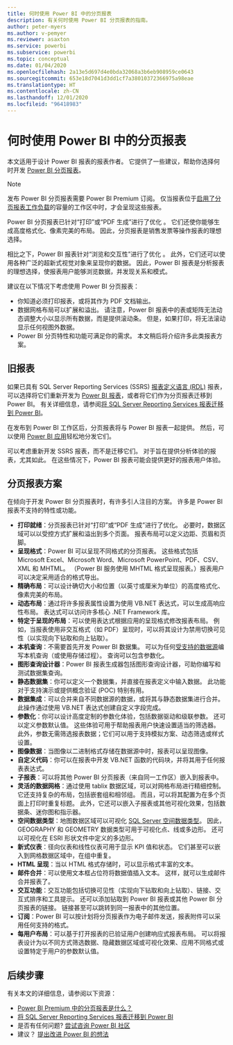 ```yaml
---
title: 何时使用 Power BI 中的分页报表
description: 有关何时使用 Power BI 分页报表的指南。
author: peter-myers
ms.author: v-pemyer
ms.reviewer: asaxton
ms.service: powerbi
ms.subservice: powerbi
ms.topic: conceptual
ms.date: 01/04/2020
ms.openlocfilehash: 2a13e5d697d4e0bda32068a3b6eb908959ce0643
ms.sourcegitcommit: 653e18d7041d3dd1cf7a38010372366975a98eae
ms.translationtype: HT
ms.contentlocale: zh-CN
ms.lasthandoff: 12/01/2020
ms.locfileid: "96418983"
---
```

# <a name="when-to-use-paginated-reports-in-power-bi"></a>何时使用 Power BI 中的分页报表

本文适用于设计 Power BI 报表的报表作者。 它提供了一些建议，帮助你选择何时开发 [Power BI 分页报表](../paginated-reports/paginated-reports-report-builder-power-bi.md)。

> [!NOTE]
> 发布 Power BI 分页报表需要 Power BI Premium 订阅。 仅当报表位于[启用了分页报表工作负载](../admin/service-admin-premium-workloads.md#paginated-reports)的容量的工作区中时，才会呈现这些报表。

Power BI 分页报表已针对“打印”或“PDF 生成”进行了优化   。 它们还使你能够生成高度格式化、像素完美的布局。 因此，分页报表是销售发票等操作报表的理想选择。

相比之下，Power BI 报表针对“浏览和交互性”进行了优化  。 此外，它们还可以使用各种广泛的超新式视觉对象来呈现你的数据。 因此，Power BI 报表是分析报表的理想选择，使报表用户能够浏览数据，并发现关系和模式。

建议在以下情况下考虑使用 Power BI 分页报表：

- 你知道必须打印报表，或将其作为 PDF 文档输出。
- 数据网格布局可以扩展和溢出。 请注意，Power BI 报表中的表或矩阵无法动态调整大小以显示所有数据，而是提供滚动条。 但是，如果打印，将无法滚动显示任何视图外数据。
- Power BI 分页特性和功能可满足你的需求。 本文稍后将介绍许多此类报表方案。

## <a name="legacy-reports"></a>旧报表

如果已具有 SQL Server Reporting Services (SSRS) [报表定义语言 (RDL)](/sql/reporting-services/reports/report-definition-language-ssrs) 报表，可以选择将它们重新开发为 [Power BI 报表](../consumer/end-user-reports.md)，或者将它们作为分页报表迁移到 Power BI。 有关详细信息，请参阅[将 SQL Server Reporting Services 报表迁移到 Power BI](migrate-ssrs-reports-to-power-bi.md)。

在发布到 Power BI 工作区后，分页报表将与 Power BI 报表一起提供。 然后，可以使用 [Power BI 应用](../collaborate-share/service-create-distribute-apps.md)轻松地分发它们。

可以考虑重新开发 SSRS 报表，而不是迁移它们。 对于旨在提供分析体验的报表，尤其如此。 在这些情况下，Power BI 报表可能会提供更好的报表用户体验。

## <a name="paginated-report-scenarios"></a>分页报表方案

在倾向于开发 Power BI 分页报表时，有许多引人注目的方案。 许多是 Power BI 报表不支持的特性或功能。

- **打印就绪**：分页报表已针对“打印”或“PDF 生成”进行了优化。 必要时，数据区域可以以受控方式扩展和溢出到多个页面。 报表布局可以定义边距、页眉和页脚。
- **呈现格式**：Power BI 可以呈现不同格式的分页报表。 这些格式包括 Microsoft Excel、Microsoft Word、Microsoft PowerPoint、PDF、CSV、XML 和 MHTML。 （Power BI 服务使用 MHTML 格式呈现报表。）报表用户可以决定采用适合的格式导出。
- **精确布局**：可以设计确切大小和位置（以英寸或厘米为单位）的高度格式化、像素完美的布局。
- **动态布局**：通过将许多报表属性设置为使用 VB.NET 表达式，可以生成高响应性布局。 表达式可以访问许多核心 .NET Framework 库。
- **特定于呈现的布局**：可以使用表达式根据应用的呈现格式修改报表布局。 例如，当报表使用非交互格式（如 PDF）呈现时，可以将其设计为禁用切换可见性（以实现向下钻取和向上钻取）。
- **本机查询**：不需要首先开发 Power BI 数据集。 可以为任何[受支持的数据源](../paginated-reports/paginated-reports-data-sources.md)编写本机查询（或使用存储过程）。 查询可以包含参数化。
- **图形查询设计器**：Power BI 报表生成器包括图形查询设计器，可助你编写和测试数据集查询。
- **静态数据集**：你可以定义一个数据集，并直接在报表定义中输入数据。 此功能对于支持演示或提供概念验证 (POC) 特别有用。
- **数据集成**：可以合并来自不同数据源的数据，或将其与静态数据集进行合并。 此操作通过使用 VB.NET 表达式创建自定义字段完成。
- **参数化**：你可以设计高度定制的参数化体验，包括数据驱动和级联参数。 还可以定义参数默认值。 这些体验可用于帮助报表用户快速设置适当的筛选器。 此外，参数无需筛选报表数据；它们可以用于支持模拟方案、动态筛选或样式设置。
- **图像数据**：当图像以二进制格式存储在数据源中时，报表可以呈现图像。
- **自定义代码**：你可以在报表中开发 VB.NET 函数的代码块，并将其用于任何报表表达式。
- **子报表**：可以将其他 Power BI 分页报表（来自同一工作区）嵌入到报表中。
- **灵活的数据网格**：通过使用 tablix 数据区域，可以对网格布局进行精细控制。 它还支持复杂的布局，包括嵌套组和相邻组。 而且，可以将其配置为在多个页面上打印时重复标题。 此外，它还可以嵌入子报表或其他可视化效果，包括数据条、迷你图和指示器。
- **空间数据类型**：地图数据区域可以可视化 [SQL Server 空间数据类型](/sql/relational-databases/spatial/spatial-data-sql-server)。 因此，GEOGRAPHY 和 GEOMETRY 数据类型可用于可视化点、线或多边形。 还可以可视化在 ESRI 形状文件中定义的多边形。
- **新式仪表**：径向仪表和线性仪表可用于显示 KPI 值和状态。 它们甚至可以嵌入到网格数据区域中，在组中重复。
- **HTML 呈现**：当以 HTML 格式存储时，可以显示格式丰富的文本。
- **邮件合并**：可以使用文本框占位符将数据值插入文本。 这样，就可以生成邮件合并报表了。
- **交互功能**：交互功能包括切换可见性（实现向下钻取和向上钻取）、链接、交互式排序和工具提示。 还可以添加钻取到 Power BI 报表或其他 Power BI 分页报表的链接。 链接甚至可以跳转到同一报表中的其他位置。
- **订阅**：Power BI 可以按计划将分页报表作为电子邮件发送，报表附件可以采用任何支持的格式。
- **每用户布局**：可以基于打开报表的已验证用户创建响应式报表布局。 可以将报表设计为以不同方式筛选数据、隐藏数据区域或可视化效果、应用不同格式或设置特定于用户的参数默认值。

## <a name="next-steps"></a>后续步骤

有关本文的详细信息，请参阅以下资源：

- [Power BI Premium 中的分页报表是什么？](../paginated-reports/paginated-reports-report-builder-power-bi.md)
- [将 SQL Server Reporting Services 报表迁移到 Power BI](migrate-ssrs-reports-to-power-bi.md)
- 是否有任何问题? [尝试咨询 Power BI 社区](https://community.powerbi.com/)
- 建议？ [提出改进 Power BI 的想法](https://ideas.powerbi.com/)
